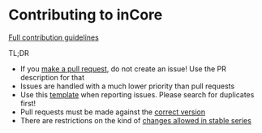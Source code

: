Contributing to inCore
====================

[Full contribution guidelines](https://github.com/incore/incore/wiki/Contributing)

TL;DR

* If you [make a pull request](https://github.com/incore/incore/wiki/Contributing#making-pull-requests),
  do not create an issue! Use the PR description for that
* Issues are handled with a much lower priority than pull requests
* Use this [template](https://github.com/incore/incore/wiki/Contributing#reporting-issues)
  when reporting issues. Please search for duplicates first!
* Pull requests must be made against the [correct version](https://github.com/incore/incore/wiki/Contributing#against-which-version-should-i-submit-a-patch)
* There are restrictions on the kind of [changes allowed in stable series](https://github.com/incore/incore/wiki/Contributing#what-does-stable-mean)
